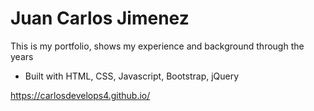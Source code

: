# Juan Carlos Jimenez

This is my portfolio, shows my experience and background through the years


- Built with HTML, CSS, Javascript, Bootstrap, jQuery


https://carlosdevelops4.github.io/
